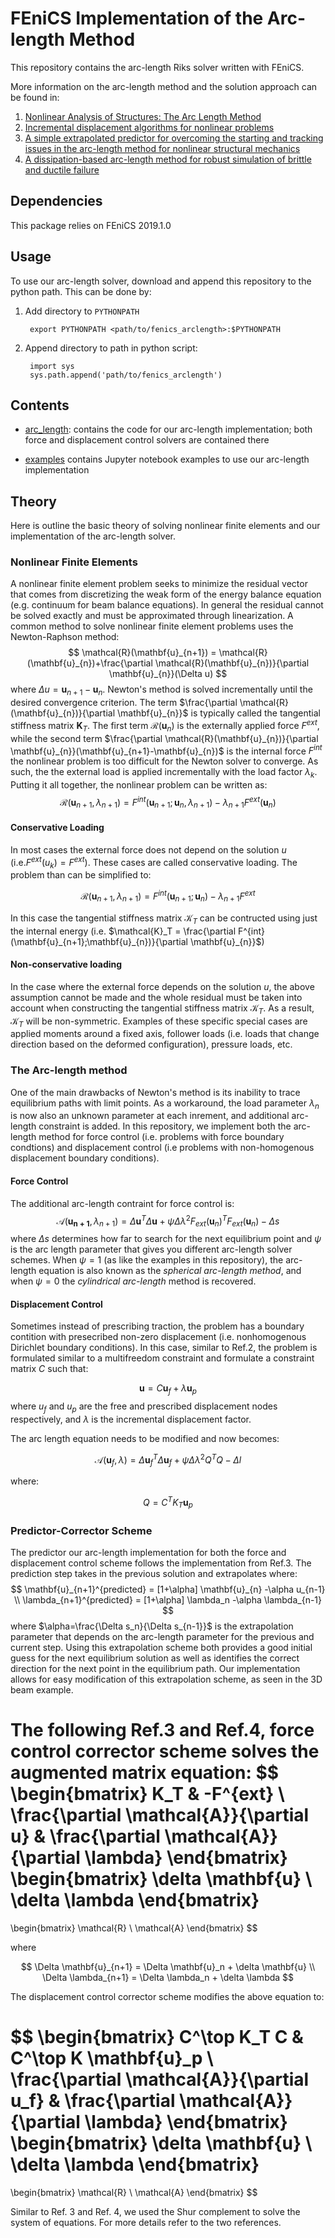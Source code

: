 # FEniCS Implementation of the Arc-length Method
This repository contains the arc-length Riks solver written with FEniCS.

More information on the arc-length method and the solution approach can be found in:  
1. [Nonlinear Analysis of Structures: The Arc Length Method](https://scholar.harvard.edu/files/vasios/files/ArcLength.pdf)  
2. [Incremental displacement algorithms for nonlinear problems](https://onlinelibrary.wiley.com/doi/10.1002/nme.1620140811)  
3. [A simple extrapolated predictor for overcoming the starting and tracking issues in the arc-length method for nonlinear structural mechanics](https://arxiv.org/abs/2005.10192)  
4. [A dissipation-based arc-length method for robust simulation of brittle and ductile failure](https://onlinelibrary.wiley.com/doi/10.1002/nme.2447)

## Dependencies
This package relies on FEniCS 2019.1.0
## Usage
To use our arc-length solver, download and append this repository to the python path. This can be done by:

1. Add directory to `PYTHONPATH`

        export PYTHONPATH <path/to/fenics_arclength>:$PYTHONPATH

2. Append directory to path in python script:

        import sys
        sys.path.append('path/to/fenics_arclength')


## Contents
* [arc_length](arc_length): contains the code for our arc-length implementation; both force and displacement control solvers are contained there

* [examples](examples) contains Jupyter notebook examples to use our arc-length implementation
## Theory
Here is outline the basic theory of solving nonlinear finite elements and our implementation of the arc-length solver.
### Nonlinear Finite Elements
A nonlinear finite element problem seeks to minimize the residual vector that comes from discretizing the weak form of the energy balance equation (e.g. continuum for beam balance equations). In general the residual cannot be solved exactly and must be approximated through linearization. A common method to solve nonlinear finite element problems uses the Newton-Raphson method:
 $$
\mathcal{R}(\mathbf{u}_{n+1}) = \mathcal{R}(\mathbf{u}_{n})+\frac{\partial \mathcal{R}(\mathbf{u}_{n})}{\partial \mathbf{u}_{n}}(\Delta u)
 $$
where $\Delta u = \mathbf{u}_{n+1}-\mathbf{u}_{n}$.
Newton's method is solved incrementally until the desired convergence criterion. The term $\frac{\partial \mathcal{R}(\mathbf{u}_{n})}{\partial \mathbf{u}_{n}}$ is typically called the tangential stiffness matrix $\mathbf{K}_T$. The first term $\mathcal{R}(\mathbf{u}_{n})$ is the externally applied force $F^{ext}$, while the second term $\frac{\partial \mathcal{R}(\mathbf{u}_{n})}{\partial \mathbf{u}_{n}}(\mathbf{u}_{n+1}-\mathbf{u}_{n})$ is the internal force $F^{int}$ the nonlinear problem is too difficult for the Newton solver to converge. As such, the the external load is applied incrementally with the load factor $\lambda_{k}$. Putting it all together, the nonlinear problem can be written as:
$$
\mathcal{R}(\mathbf{u}_{n+1},\lambda_{n+1}) = F^{int}(\mathbf{u}_{n+1};\mathbf{u}_{n},\lambda_{n+1})-\lambda_{n+1} F^{ext}(\mathbf{u}_{n})
$$
#### Conservative Loading
In most cases the external force does not depend on the solution $u$ (i.e.$F^{ext}(u_{k}) = F^{ext}$). These cases are called conservative loading. The problem than can be simplified to:

$$
\mathcal{R}(\mathbf{u}_{n+1},\lambda_{n+1}) = F^{int}(\mathbf{u}_{n+1};\mathbf{u}_{n})-\lambda_{n+1} F^{ext}
$$

In this case the tangential stiffness matrix $\mathcal{K}_T$ can be contructed using just the internal energy (i.e. $\mathcal{K}_T = \frac{\partial F^{int}(\mathbf{u}_{n+1};\mathbf{u}_{n})}{\partial \mathbf{u}_{n}}$)

#### Non-conservative loading
In the case where the external force depends on the solution $u$, the above assumption cannot be made and the whole residual must be taken into account when constructing the tangential stiffness matrix $\mathcal{K}_T$. As a result, $\mathcal{K}_T$ will be non-symmetric. Examples of these specific special cases are applied moments around a fixed axis, follower loads (i.e. loads that change direction based on the deformed configuration), pressure loads, etc.

### The Arc-length method
One of the main drawbacks of Newton's method is its inability to trace equilibrium paths with limit points. As a workaround, the load parameter $\lambda_n$ is now also an unknown parameter at each inrement, and additional arc-length constraint is added. In this repository, we implement both the arc-length method for force control (i.e. problems with force boundary condtions) and displacement control (i.e problems with non-homogenous displacement boundary conditions).
#### Force Control
The additional arc-length contraint for force control is:
$$
\mathcal{A}(\mathbf{\mathbf{u}_{n+1}},\lambda_{n+1}) = \Delta\mathbf{u}^T\Delta\mathbf{u} + \psi\Delta\lambda^2 F_{ext}(\mathbf{u}_{n})^T F_{ext}(\mathbf{u}_{n})-\Delta s
$$
where $\Delta s$ determines how far to search for the next equilibrium point and $\psi$ is the arc length parameter that gives you different arc-length solver schemes. When $\psi = 1$ (as like the examples in this repository), the arc-length equation is also known as the *spherical arc-length method*, and when $\psi = 0$ the *cylindrical arc-length* method is recovered.

#### Displacement Control
Sometimes instead of prescribing traction, the problem has a boundary contition with presecribed non-zero displacement (i.e. nonhomogenous Dirichlet boundary conditions). In this case, similar to Ref.2, the problem is formulated similar to a multifreedom constraint and formulate a constraint matrix $C$ such that: 

$$
\mathbf{u} = C\mathbf{u}_f+\lambda \mathbf{u}_p
$$
where $u_f$ and $u_p$ are the free and prescribed displacement nodes respectively, and $\lambda$ is the incremental displacement factor.


The arc length equation needs to be modified and now becomes:

$$\mathcal{A}(\mathbf{u}_f,\lambda) = \Delta\mathbf{u}_f^T\Delta\mathbf{u}_f + \psi\Delta\lambda^2Q^TQ-\Delta l$$

where:

$$Q = C^TK_T\mathbf{u}_p$$

### Predictor-Corrector Scheme
The predictor our arc-length implementation for both the force and displacement control scheme follows the implementation from Ref.3. The prediction step takes in the previous solution and extrapolates where:
$$
\mathbf{u}_{n+1}^{predicted} = [1+\alpha] \mathbf{u}_{n} -\alpha u_{n-1} \\
\lambda_{n+1}^{predicted} = [1+\alpha] \lambda_n -\alpha \lambda_{n-1}
$$
where $\alpha=\frac{\Delta s_n}{\Delta s_{n-1}}$ is the extrapolation parameter that depends on the arc-length parameter for the previous and current step. Using this extrapolation scheme both provides a good initial guess for the next equilibrium solution as well as identifies the correct direction for the next point in the equilibrium path. Our implementation allows for easy modification of this extrapolation scheme, as seen in the 3D beam example.

The following Ref.3 and Ref.4, force control corrector scheme solves the augmented matrix equation:
$$
\begin{bmatrix}
K_T & -F^{ext} \\
\frac{\partial \mathcal{A}}{\partial u} & \frac{\partial \mathcal{A}}{\partial \lambda}
\end{bmatrix} 
\begin{bmatrix}
\delta \mathbf{u} \\ \delta \lambda
\end{bmatrix}
= 
\begin{bmatrix}
\mathcal{R} \\ \mathcal{A}
\end{bmatrix}
$$

where 

$$
\Delta \mathbf{u}_{n+1} = \Delta \mathbf{u}_n + \delta \mathbf{u}  
\\
\Delta \lambda_{n+1} = \Delta \lambda_n + \delta \lambda
$$

The displacement control corrector scheme modifies the above equation to:

$$
\begin{bmatrix}
C^\top K_T C & C^\top K \mathbf{u}_p \\
\frac{\partial \mathcal{A}}{\partial u_f} & \frac{\partial \mathcal{A}}{\partial \lambda}
\end{bmatrix} 
\begin{bmatrix}
\delta \mathbf{u} \\ \delta \lambda
\end{bmatrix}
= 
\begin{bmatrix}
\mathcal{R} \\ \mathcal{A}
\end{bmatrix}
$$

Similar to Ref. 3 and Ref. 4, we used the Shur complement to solve the system of equations. For more details refer to the two references. 